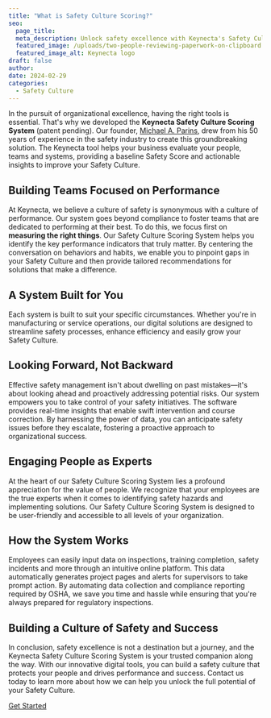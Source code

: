 ```yaml
---
title: "What is Safety Culture Scoring?"
seo:
  page_title: 
  meta_description: Unlock safety excellence with Keynecta's Safety Culture Scoring System. Measure, improve and empower your team for a safer, more successful future.
  featured_image: /uploads/two-people-reviewing-paperwork-on-clipboard.jpg
  featured_image_alt: Keynecta logo
draft: false
author:
date: 2024-02-29
categories:
  - Safety Culture
---
```


In the pursuit of organizational excellence, having the right tools is essential. That's why we developed the __Keynecta Safety Culture Scoring System__ (patent pending). Our founder, [Michael A. Parins](/about/), drew from his 50 years of experience in the safety industry to create this groundbreaking solution. The Keynecta tool helps your business evaluate your people, teams and systems, providing a baseline Safety Score and actionable insights to improve your Safety Culture.

## Building Teams Focused on Performance 

At Keynecta, we believe a culture of safety is synonymous with a culture of performance. Our system goes beyond compliance to foster teams that are dedicated to performing at their best. To do this, we focus first on __measuring the right things__. Our Safety Culture Scoring System helps you identify the key performance indicators that truly matter. By centering the conversation on behaviors and habits, we enable you to pinpoint gaps in your Safety Culture and then provide tailored recommendations for solutions that make a difference.

## A System Built for You

Each system is built to suit your specific circumstances. Whether you're in manufacturing or service operations, our digital solutions are designed to streamline safety processes, enhance efficiency and easily grow your Safety Culture.

## Looking Forward, Not Backward 

Effective safety management isn't about dwelling on past mistakes—it's about looking ahead and proactively addressing potential risks. Our system empowers you to take control of your safety initiatives. The software provides real-time insights that enable swift intervention and course correction. By harnessing the power of data, you can anticipate safety issues before they escalate, fostering a proactive approach to organizational success.

## Engaging People as Experts 

At the heart of our Safety Culture Scoring System lies a profound appreciation for the value of people. We recognize that your employees are the true experts when it comes to identifying safety hazards and implementing solutions. Our Safety Culture Scoring System is designed to be user-friendly and accessible to all levels of your organization. 

## How the System Works

Employees can easily input data on inspections, training completion, safety incidents and more through an intuitive online platform. This data automatically generates project pages and alerts for supervisors to take prompt action. By automating data collection and compliance reporting required by OSHA, we save you time and hassle while ensuring that you're always prepared for regulatory inspections.

## Building a Culture of Safety and Success

In conclusion, safety excellence is not a destination but a journey, and the Keynecta Safety Culture Scoring System is your trusted companion along the way. With our innovative digital tools, you can build a safety culture that protects your people and drives performance and success. Contact us today to learn more about how we can help you unlock the full potential of your Safety Culture.

<a class="btn btn--primary" href="/contact/">Get Started</a>
